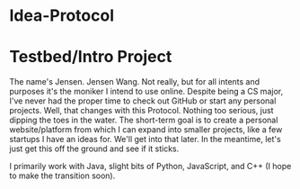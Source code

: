 # Idea-Protocol
Testbed/Intro Project
=====================
The name's Jensen. Jensen Wang. Not really, but for all intents and purposes it's the moniker I intend to use online. Despite being a CS major, I've never had the proper time to check out GitHub or start any personal projects. Well, that changes with this Protocol. Nothing too serious, just dipping the toes in the water. The short-term goal is to create a personal website/platform from which I can expand into smaller projects, like a few startups I have an ideas for. We'll get into that later. In the meantime, let's just get this off the ground and see if it sticks.

I primarily work with Java, slight bits of Python, JavaScript, and C++ (I hope to make the transition soon).
